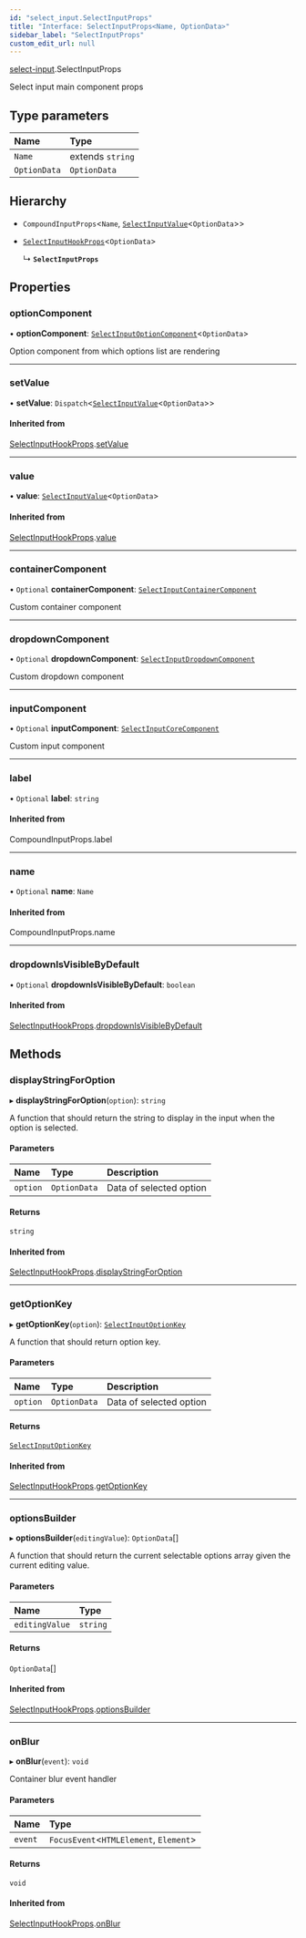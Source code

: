 ```yaml
---
id: "select_input.SelectInputProps"
title: "Interface: SelectInputProps<Name, OptionData>"
sidebar_label: "SelectInputProps"
custom_edit_url: null
---
```


[select-input](../modules/select_input.md).SelectInputProps

Select input main component props

## Type parameters

| Name | Type |
| :------ | :------ |
| `Name` | extends `string` |
| `OptionData` | `OptionData` |

## Hierarchy

- `CompoundInputProps`\<`Name`, [`SelectInputValue`](../modules/select_input.md#selectinputvalue)\<`OptionData`\>\>

- [`SelectInputHookProps`](select_input.SelectInputHookProps.md)\<`OptionData`\>

  ↳ **`SelectInputProps`**

## Properties

### optionComponent

• **optionComponent**: [`SelectInputOptionComponent`](../modules/select_input.md#selectinputoptioncomponent)\<`OptionData`\>

Option component from which options list are rendering

___

### setValue

• **setValue**: `Dispatch`\<[`SelectInputValue`](../modules/select_input.md#selectinputvalue)\<`OptionData`\>\>

#### Inherited from

[SelectInputHookProps](select_input.SelectInputHookProps.md).[setValue](select_input.SelectInputHookProps.md#setvalue)

___

### value

• **value**: [`SelectInputValue`](../modules/select_input.md#selectinputvalue)\<`OptionData`\>

#### Inherited from

[SelectInputHookProps](select_input.SelectInputHookProps.md).[value](select_input.SelectInputHookProps.md#value)

___

### containerComponent

• `Optional` **containerComponent**: [`SelectInputContainerComponent`](select_input.SelectInputContainerComponent.md)

Custom container component

___

### dropdownComponent

• `Optional` **dropdownComponent**: [`SelectInputDropdownComponent`](../modules/select_input.md#selectinputdropdowncomponent)

Custom dropdown component

___

### inputComponent

• `Optional` **inputComponent**: [`SelectInputCoreComponent`](../modules/select_input.md#selectinputcorecomponent)

Custom input component

___

### label

• `Optional` **label**: `string`

#### Inherited from

CompoundInputProps.label

___

### name

• `Optional` **name**: `Name`

#### Inherited from

CompoundInputProps.name

___

### dropdownIsVisibleByDefault

• `Optional` **dropdownIsVisibleByDefault**: `boolean`

#### Inherited from

[SelectInputHookProps](select_input.SelectInputHookProps.md).[dropdownIsVisibleByDefault](select_input.SelectInputHookProps.md#dropdownisvisiblebydefault)

## Methods

### displayStringForOption

▸ **displayStringForOption**(`option`): `string`

A function that should return the string to display in the input when the option is selected.

#### Parameters

| Name | Type | Description |
| :------ | :------ | :------ |
| `option` | `OptionData` | Data of selected option |

#### Returns

`string`

#### Inherited from

[SelectInputHookProps](select_input.SelectInputHookProps.md).[displayStringForOption](select_input.SelectInputHookProps.md#displaystringforoption)

___

### getOptionKey

▸ **getOptionKey**(`option`): [`SelectInputOptionKey`](../modules/select_input.md#selectinputoptionkey)

A function that should return option key.

#### Parameters

| Name | Type | Description |
| :------ | :------ | :------ |
| `option` | `OptionData` | Data of selected option |

#### Returns

[`SelectInputOptionKey`](../modules/select_input.md#selectinputoptionkey)

#### Inherited from

[SelectInputHookProps](select_input.SelectInputHookProps.md).[getOptionKey](select_input.SelectInputHookProps.md#getoptionkey)

___

### optionsBuilder

▸ **optionsBuilder**(`editingValue`): `OptionData`[]

A function that should return the current selectable options array given the current editing value.

#### Parameters

| Name | Type |
| :------ | :------ |
| `editingValue` | `string` |

#### Returns

`OptionData`[]

#### Inherited from

[SelectInputHookProps](select_input.SelectInputHookProps.md).[optionsBuilder](select_input.SelectInputHookProps.md#optionsbuilder)

___

### onBlur

▸ **onBlur**(`event`): `void`

Container blur event handler

#### Parameters

| Name | Type |
| :------ | :------ |
| `event` | `FocusEvent`\<`HTMLElement`, `Element`\> |

#### Returns

`void`

#### Inherited from

[SelectInputHookProps](select_input.SelectInputHookProps.md).[onBlur](select_input.SelectInputHookProps.md#onblur)
